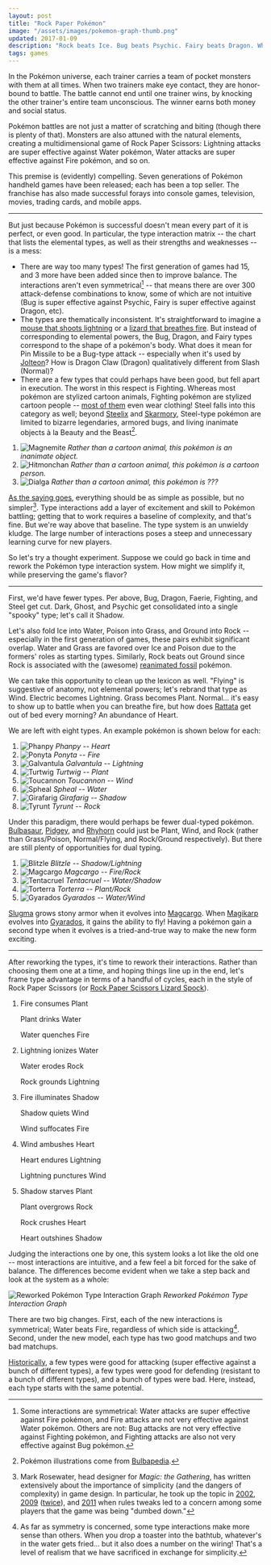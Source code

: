 ```yaml
---
layout: post
title: "Rock Paper Pokémon"
image: "/assets/images/pokemon-graph-thumb.png"
updated: 2017-01-09
description: "Rock beats Ice. Bug beats Psychic. Fairy beats Dragon. What might the Pokémon type system look like if it hadn't jumped the shark?"
tags: games
---
```


In the Pokémon universe, each trainer carries a team of pocket monsters with them at all times. When two trainers make eye contact, they are honor-bound to battle. The battle cannot end until one trainer wins, by knocking the other trainer's entire team unconscious. The winner earns both money and social status.

Pokémon battles are not just a matter of scratching and biting (though there is plenty of that). Monsters are also attuned with the natural elements, creating a multidimensional game of Rock Paper Scissors: Lightning attacks are super effective against Water pokémon, Water attacks are super effective against Fire pokémon, and so on.

This premise is (evidently) compelling. Seven generations of Pokémon handheld games have been released; each has been a top seller. The franchise has also made successful forays into console games, television, movies, trading cards, and mobile apps.

---

But just because Pokémon is successful doesn't mean every part of it is perfect, or even good. In particular, the type interaction matrix -- the chart that lists the elemental types, as well as their strengths and weaknesses -- is a mess:

- There are way too many types! The first generation of games had 15, and 3 more have been added since then to improve balance. The interactions aren't even symmetrical[^1] -- that means there are over 300 attack-defense combinations to know, some of which are not intuitive (Bug is super effective against Psychic, Fairy is super effective against Dragon, etc).
- The types are thematically inconsistent. It's straightforward to imagine a [mouse that shoots lightning](http://bulbapedia.bulbagarden.net/wiki/Pikachu_(Pok%C3%A9mon)) or a [lizard that breathes fire](http://bulbapedia.bulbagarden.net/wiki/Charmander_(Pok%C3%A9mon)). But instead of corresponding to elemental powers, the Bug, Dragon, and Fairy types correspond to the shape of a pokémon's body. What does it mean for Pin Missile to be a Bug-type attack -- especially when it's used by [Jolteon](http://bulbapedia.bulbagarden.net/wiki/Jolteon_(Pok%C3%A9mon))? How is Dragon Claw (Dragon) qualitatively different from Slash (Normal)?
- There are a few types that could perhaps have been good, but fell apart in execution. The worst in this respect is Fighting. Whereas most pokémon are stylized cartoon animals, Fighting pokémon are stylized cartoon people -- [most of them](http://bulbapedia.bulbagarden.net/wiki/Fighting_(type)) even wear clothing! Steel falls into this category as well; beyond [Steelix](http://bulbapedia.bulbagarden.net/wiki/Steelix_(Pok%C3%A9mon)) and [Skarmory](http://bulbapedia.bulbagarden.net/wiki/Skarmory_(Pok%C3%A9mon)), Steel-type pokémon are limited to bizarre legendaries, armored bugs, and living inanimate objects à la Beauty and the Beast[^2].

[^1]: Some interactions are symmetrical: Water attacks are super effective against Fire pokémon, and Fire attacks are not very effective against Water pokémon. Others are not: Bug attacks are not very effective against Fighting pokémon, and Fighting attacks are also not very effective against Bug pokémon.

[^2]: Pokémon illustrations come from [Bulbapedia](http://bulbapedia.bulbagarden.net/wiki/Main_Page).

1. ![Magnemite](/assets/images/pokemon-magnemite-thumb.png) *Rather than a cartoon animal, this pokémon is an inanimate object.*
2. ![Hitmonchan](/assets/images/pokemon-hitmonchan-thumb.png) *Rather than a cartoon animal, this pokémon is a cartoon person.*
3. ![Dialga](/assets/images/pokemon-dialga-thumb.png) *Rather than a cartoon animal, this pokémon is ???*

[As the saying goes](http://quoteinvestigator.com/2011/05/13/einstein-simple/), everything should be as simple as possible, but no simpler[^5]. Type interactions add a layer of excitement and skill to Pokémon battling; getting that to work requires a baseline of complexity, and that's fine. But we're way above that baseline. The type system is an unwieldy kludge. The large number of interactions poses a steep and unnecessary learning curve for new players.

[^5]: Mark Rosewater, head designer for *Magic: the Gathering*, has written extensively about the importance of simplicity (and the dangers of complexity) in game design. In particular, he took up the topic in [2002](http://magic.wizards.com/en/articles/archive/making-magic/keeping-it-simple-2002-05-20), [2009](http://magic.wizards.com/en/articles/archive/making-magic/magic-lessons-2009-06-22) ([twice](http://magic.wizards.com/en/articles/archive/decisions-decisions-part-ii-2009-08-10)), and [2011](http://magic.wizards.com/en/articles/archive/making-magic/new-world-order-2011-12-05) when rules tweaks led to a concern among some players that the game was being "dumbed down."

So let's try a thought experiment. Suppose we could go back in time and rework the Pokémon type interaction system. How might we simplify it, while preserving the game's flavor?

---

First, we'd have fewer types. Per above, Bug, Dragon, Faerie, Fighting, and Steel get cut. Dark, Ghost, and Psychic get consolidated into a single "spooky" type; let's call it Shadow.

Let's also fold Ice into Water, Poison into Grass, and Ground into Rock -- especially in the first generation of games, these pairs exhibit significant overlap. Water and Grass are favored over Ice and Poison due to the formers' roles as starting types. Similarly, Rock beats out Ground since Rock is associated with the (awesome) [reanimated fossil](http://bulbapedia.bulbagarden.net/wiki/Fossil) pokémon.

We can take this opportunity to clean up the lexicon as well. "Flying" is suggestive of anatomy, not elemental powers; let's rebrand that type as Wind. Electric becomes Lightning. Grass becomes Plant. Normal... it's easy to show up to battle when you can breathe fire, but how does [Rattata](http://bulbapedia.bulbagarden.net/wiki/Rattata_(Pok%C3%A9mon)) get out of bed every morning? An abundance of Heart.

We are left with eight types. An example pokémon is shown below for each:

1. ![Phanpy](/assets/images/pokemon-phanpy-thumb.png) *Phanpy -- Heart*
2. ![Ponyta](/assets/images/pokemon-ponyta-thumb.png) *Ponyta -- Fire*
3. ![Galvantula](/assets/images/pokemon-galvantula-thumb.png) *Galvantula -- Lightning*
4. ![Turtwig](/assets/images/pokemon-turtwig-thumb.png) *Turtwig -- Plant*
5. ![Toucannon](/assets/images/pokemon-toucannon-thumb.png) *Toucannon -- Wind*
6. ![Spheal](/assets/images/pokemon-spheal-thumb.png) *Spheal -- Water*
7. ![Girafarig](/assets/images/pokemon-girafarig-thumb.png) *Girafarig -- Shadow*
8. ![Tyrunt](/assets/images/pokemon-tyrunt-thumb.png) *Tyrunt -- Rock*

Under this paradigm, there would perhaps be fewer dual-typed pokémon. [Bulbasaur](http://bulbapedia.bulbagarden.net/wiki/Bulbasaur_(Pok%C3%A9mon)), [Pidgey](http://bulbapedia.bulbagarden.net/wiki/Pidgey_(Pok%C3%A9mon)), and [Rhyhorn](http://bulbapedia.bulbagarden.net/wiki/Rhyhorn_(Pok%C3%A9mon)) could just be Plant, Wind, and Rock (rather than Grass/Poison, Normal/Flying, and Rock/Ground respectively). But there are still plenty of opportunities for dual typing.

1. ![Blitzle](/assets/images/pokemon-blitzle-thumb.png) *Blitzle -- Shadow/Lightning*
2. ![Magcargo](/assets/images/pokemon-magcargo-thumb.png) *Magcargo -- Fire/Rock*
3. ![Tentacruel](/assets/images/pokemon-tentacruel-thumb.png) *Tentacruel -- Water/Shadow*
4. ![Torterra](/assets/images/pokemon-torterra-thumb.png) *Torterra -- Plant/Rock*
5. ![Gyarados](/assets/images/pokemon-gyarados-thumb.png) *Gyarados -- Water/Wind*

[Slugma](http://bulbapedia.bulbagarden.net/wiki/Slugma_(Pok%C3%A9mon)) grows stony armor when it evolves into [Magcargo](http://bulbapedia.bulbagarden.net/wiki/Magcargo_(Pok%C3%A9mon)). When [Magikarp](http://bulbapedia.bulbagarden.net/wiki/Magikarp_(Pok%C3%A9mon)) evolves into [Gyarados](http://bulbapedia.bulbagarden.net/wiki/Gyarados_(Pok%C3%A9mon)), it gains the ability to fly! Having a pokémon gain a second type when it evolves is a tried-and-true way to make the new form exciting.

---

After reworking the types, it's time to rework their interactions. Rather than choosing them one at a time, and hoping things line up in the end, let's frame type advantage in terms of a handful of cycles, each in the style of Rock Paper Scissors (or [Rock Paper Scissors Lizard Spock](http://www.samkass.com/theories/RPSSL.html)).

1. <p>Fire consumes Plant</p><p>Plant drinks Water</p><p>Water quenches Fire</p>
2. <p>Lightning ionizes Water</p><p>Water erodes Rock</p><p>Rock grounds Lightning</p>
3. <p>Fire illuminates Shadow</p><p>Shadow quiets Wind</p><p>Wind suffocates Fire</p>
4. <p>Wind ambushes Heart</p><p>Heart endures Lightning</p><p>Lightning punctures Wind</p>
5. <p>Shadow starves Plant</p><p>Plant overgrows Rock</p><p>Rock crushes Heart</p><p>Heart outshines Shadow</p>

Judging the interactions one by one, this system looks a lot like the old one -- most interactions are intuitive, and a few feel a bit forced for the sake of balance. The differences become evident when we take a step back and look at the system as a whole:

![Reworked Pokémon Type Interaction Graph](/assets/images/pokemon-graph-big.png)
*Reworked Pokémon Type Interaction Graph*

There are two big changes. First, each of the new interactions is symmetrical; Water beats Fire, regardless of which side is attacking[^3]. Second, under the new model, each type has two good matchups and two bad matchups.

[^3]: As far as symmetry is concerned, some type interactions make more sense than others. When you drop a toaster into the bathtub, whatever's in the water gets fried... but it also does a number on the wiring! That's a level of realism that we have sacrificed in exchange for simplicity.

[Historically](https://www.buzzfeed.com/rdicker23/the-definitive-ranking-of-pokemon-types-11paq), a few types were good for attacking (super effective against a bunch of different types), a few types were good for defending (resistant to a bunch of different types), and a bunch of types were bad. Here, instead, each type starts with the same potential.
